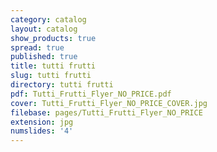 ```yaml
---
category: catalog
layout: catalog
show_products: true
spread: true
published: true
title: tutti frutti
slug: tutti frutti
directory: tutti frutti
pdf: Tutti_Frutti_Flyer_NO_PRICE.pdf
cover: Tutti_Frutti_Flyer_NO_PRICE_COVER.jpg
filebase: pages/Tutti_Frutti_Flyer_NO_PRICE
extension: jpg
numslides: '4'
---
```

